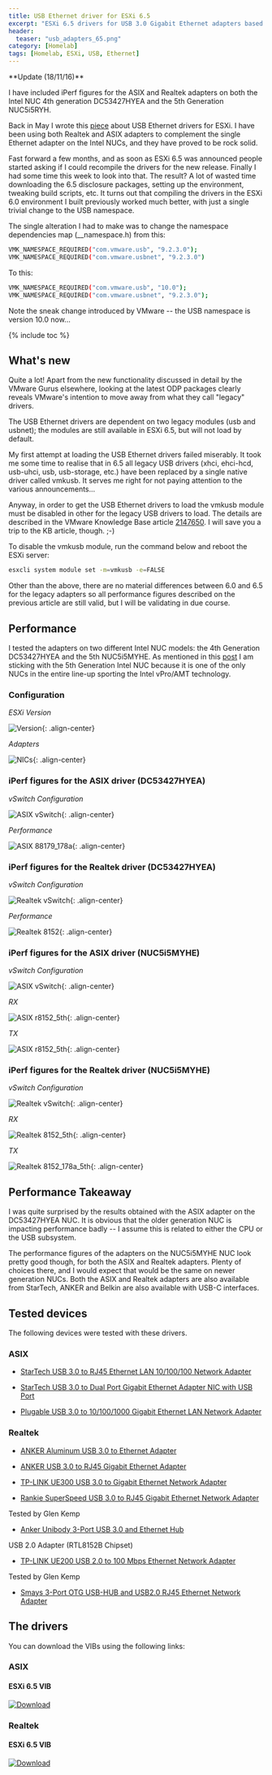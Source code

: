 ```yaml
---
title: USB Ethernet driver for ESXi 6.5
excerpt: "ESXi 6.5 drivers for USB 3.0 Gigabit Ethernet adapters based on the ASIX ax88179_178a or the Realtek RLT8153/RTL8152 chipsets"
header:
  teaser: "usb_adapters_65.png"
category: [Homelab]
tags: [Homelab, ESXi, USB, Ethernet]
---
```


<div class="notice--warning" markdown="1">
**Update (18/11/16)**  

I have included iPerf figures for the ASIX and Realtek adapters on both the Intel NUC 4th generation DC53427HYEA and the 5th Generation NUC5i5RYH.   

</div> 

Back in May I wrote this [piece](/homelab/Want-a-USB-Ethernet-driver-for-ESXi-You-can-have-two/) about USB Ethernet drivers for ESXi. I have been using both Realtek and ASIX adapters to complement the single Ethernet adapter on the Intel NUCs, and they have proved to be rock solid. 

Fast forward a few months, and as soon as ESXi 6.5 was announced people started asking if I could recompile the drivers for the new release. Finally I had some time this week to look into that. The result? A lot of wasted time downloading the 6.5 disclosure packages, setting up the environment, tweaking build scripts, etc. It turns out that compiling the drivers in the ESXi 6.0 environment I built previously worked much better, with just a single trivial change to the USB namespace.

The single alteration I had to make was to change the namespace dependencies map (__namespace.h) from this:

```sh
VMK_NAMESPACE_REQUIRED("com.vmware.usb", "9.2.3.0");
VMK_NAMESPACE_REQUIRED("com.vmware.usbnet", "9.2.3.0")
```

To this:

```sh
VMK_NAMESPACE_REQUIRED("com.vmware.usb", "10.0");
VMK_NAMESPACE_REQUIRED("com.vmware.usbnet", "9.2.3.0");
```

Note the sneak change introduced by VMware -- the USB namespace is version 10.0 now...

{% include toc %}

## What's new

Quite a lot! Apart from the new functionality discussed in detail by the VMware Gurus elsewhere, looking at the latest ODP packages clearly reveals VMware's intention to move away from what they call "legacy" drivers.

The USB Ethernet drivers are dependent on two legacy modules (usb and usbnet); the modules are still available in ESXi 6.5, but will not load by default. 

My first attempt at loading the USB Ethernet drivers failed miserably. It took me some time to realise that in 6.5 all legacy USB drivers (xhci, ehci-hcd, usb-uhci, usb, usb-storage, etc.) have been replaced by a single native driver called vmkusb. It serves me right for not paying attention to the various announcements...

Anyway, in order to get the USB Ethernet drivers to load the vmkusb module must be disabled in other for the legacy USB drivers to load. The details are described in the VMware Knowledge Base article [2147650](https://kb.vmware.com/selfservice/microsites/search.do?language=en_US&cmd=displayKC&externalId=2147650). I will save you a trip to the KB article, though. ;-)

To disable the vmkusb module, run the command below and reboot the ESXi server:

```sh
esxcli system module set -m=vmkusb -e=FALSE
```

Other than the above, there are no material differences between 6.0 and 6.5 for the legacy adapters so all performance figures described on the previous article are still valid, but I will be validating in due course. 

## Performance  

I tested the adapters on two different Intel NUC models: the 4th Generation DC53427HYEA and the 5th NUC5i5MYHE. As mentioned in this [post](/homelab/NUC-Squarepants/) I am sticking with the 5th Generation Intel NUC because it is one of the only NUCs in the entire line-up sporting the Intel vPro/AMT technology.  

### Configuration  

*ESXi Version*

![Version](/images/usb65/esxi_65.png){: .align-center}  

*Adapters*  

![NICs](/images/usb65/nics.png){: .align-center} 
 

### iPerf figures for the ASIX driver (DC53427HYEA)  

*vSwitch Configuration*  

![ASIX vSwitch](/images/usb65/asix_vswitch.png){: .align-center}  

*Performance* 

![ASIX 88179_178a](/images/usb65/iperf_asix_4th.png){: .align-center}  


### iPerf figures for the Realtek driver (DC53427HYEA)  

*vSwitch Configuration*  

![Realtek vSwitch](/images/usb65/rtl_vswitch.png){: .align-center}  

*Performance* 

![Realtek 8152](/images/usb65/iperf_rtl_4th.png){: .align-center}  

### iPerf figures for the ASIX driver (NUC5i5MYHE)  

*vSwitch Configuration*  

![ASIX vSwitch](/images/usb65/asix_vswitch.png){: .align-center}  

*RX*  

![ASIX r8152_5th](/images/usb65/asix_rx.png){: .align-center}  

*TX*  

![ASIX r8152_5th](/images/usb65/asix_tx.png){: .align-center}  

### iPerf figures for the Realtek driver (NUC5i5MYHE)  

*vSwitch Configuration*  

![Realtek vSwitch](/images/usb65/rtl_vswitch.png){: .align-center}  

*RX*  

![Realtek 8152_5th](/images/usb65/rtl_rx.png){: .align-center}  

*TX*  

![Realtek 8152_178a_5th](/images/usb65/rtl_tx.png){: .align-center}  


## Performance Takeaway  

I was quite surprised by the results obtained with the ASIX adapter on the DC53427HYEA NUC. It is obvious that the older generation NUC is impacting performance badly -- I assume this is related to either the CPU or the USB subsystem.  

The performance figures of the adapters on the NUC5i5MYHE NUC look pretty good though, for both the ASIX and Realtek adapters. Plenty of choices there, and I would expect that would be the same on newer generation NUCs. Both the ASIX and Realtek adapters are also available from StarTech, ANKER and Belkin are also available with USB-C interfaces.


## Tested devices

The following devices were tested with these drivers.

### ASIX

* [StarTech USB 3.0 to RJ45 Ethernet LAN 10/100/100 Network Adapter](https://www.amazon.co.uk/gp/product/B0095EFXMC/ref=oh_aui_detailpage_o04_s00?ie=UTF8&psc=1)

* [StarTech USB 3.0 to Dual Port Gigabit Ethernet Adapter NIC with USB Port](https://www.amazon.co.uk/gp/product/B00D8XTOD0/ref=oh_aui_detailpage_o03_s00?ie=UTF8&psc=1)

* [Plugable USB 3.0 to 10/100/1000 Gigabit Ethernet LAN Network Adapter](https://www.amazon.co.uk/gp/product/B00AQM8586/ref=oh_aui_detailpage_o02_s00?ie=UTF8&psc=1)


### Realtek

* [ANKER Aluminum USB 3.0 to Ethernet Adapter](https://www.amazon.co.uk/Anker-AK-A7611011-USB-1000Mbit-networking/dp/B00PC0P2DI?ie=UTF8&*Version*=1&*entries*=0)

* [ANKER USB 3.0 to RJ45 Gigabit Ethernet Adapter](https://www.amazon.co.uk/dp/B00NPJP33M/ref=pd_lpo_sbs_dp_ss_1?pf_rd_p=569136327&pf_rd_s=lpo-top-stripe&pf_rd_t=201&pf_rd_i=B00DNU8Y20&pf_rd_m=A3P5ROKL5A1OLE&pf_rd_r=C5N2DD7H2D7AVRXM1VHP)

* [TP-LINK UE300 USB 3.0 to Gigabit Ethernet Network Adapter](https://www.amazon.co.uk/gp/product/B00YOKMKE6/ref=pe_1959711_130662621_em_1p_0_ti)

* [Rankie SuperSpeed USB 3.0 to RJ45 Gigabit Ethernet Network Adapter](https://www.amazon.co.uk/gp/product/B010SEARPU/ref=ox_sc_act_title_1?ie=UTF8&psc=1&smid=A7ZMMLW05YAY7)

Tested by Glen Kemp

* [Anker Unibody 3-Port USB 3.0 and Ethernet Hub](https://www.amazon.co.uk/Anker®-Unibody-Ethernet-RTL8153-Chipset/dp/B00PC0J1VC/ref=sr_1_1?s=computers&ie=UTF8&qid=1464184877&sr=1-1&keywords=Anker+Unibody+3-Port+USB+3.0+and+Ethernet+Hub)

USB 2.0 Adapter (RTL8152B Chipset)

* [TP-LINK UE200 USB 2.0 to 100 Mbps Ethernet Network Adapter](https://www.amazon.co.uk/TP-LINK-UE200-Ethernet-Foldable-Ultrabook/dp/B01GRY7RHG)  

Tested by Glen Kemp  

* [Smays 3-Port OTG USB-HUB and USB2.0 RJ45 Ethernet Network Adapter](https://www.amazon.co.uk/gp/product/B00WR6A57S/ref=as_li_ss_tl?ie=UTF8&psc=1&linkCode=sl1&tag=s0517-21&linkId=5815c60c53524b534b98dcd596eab09c)


## The drivers

You can download the VIBs using the following links:

### ASIX

#### ESXi 6.5 VIB 

[ ![Download](https://api.bintray.com/packages/gomesjj/VIBs/ax88179_esxi65_vib/images/download.svg) ](https://bintray.com/gomesjj/VIBs/ax88179_esxi65_vib/_latestVersion)

### Realtek

#### ESXi 6.5 VIB

[ ![Download](https://api.bintray.com/packages/gomesjj/VIBs/r8152_esxi65_vib/images/download.svg) ](https://bintray.com/gomesjj/VIBs/r8152_esxi65_vib/_latestVersion)
